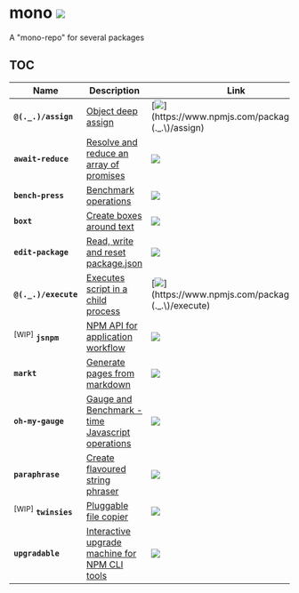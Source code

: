 # mono [![](https://circleci.com/gh/omrilotan/mono.svg?style=svg)](https://circleci.com/gh/omrilotan/workflows/mono)
A "mono-repo" for several packages

## TOC

| Name | Description | Link
| --- | --- | ---
| **`@(._.)/assign`** | [   Object deep assign](./packages/assign#readme) | [![](https://img.shields.io/npm/v/%40\(._.\)/assign.svg)](https://www.npmjs.com/package/%40\(._.\)/assign)
| **`await-reduce`** | [Resolve and reduce an array of promises](./packages/await-reduce#readme) | [![](https://img.shields.io/npm/v/await-reduce.svg)](https://www.npmjs.com/package/await-reduce)
| **`bench-press`** | [Benchmark operations](./packages/bench-press#readme) | [![](https://img.shields.io/npm/v/bench-press.svg)](https://www.npmjs.com/package/bench-press)
| **`boxt`** | [Create boxes around text](./packages/boxt#readme) | [![](https://img.shields.io/npm/v/boxt.svg)](https://www.npmjs.com/package/boxt)
| **`edit-package`** | [Read, write and reset package.json](./packages/edit-package#readme) | [![](https://img.shields.io/npm/v/edit-package.svg)](https://www.npmjs.com/package/edit-package)
| **`@(._.)/execute`** | [Executes script in a child process](./packages/execute#readme) | [![](https://img.shields.io/npm/v/%40\(._.\)/execute.svg)](https://www.npmjs.com/package/%40\(._.\)/execute)
| <sup>[WIP]</sup> **`jsnpm`** | [NPM API for application workflow](./packages/jsnpm#readme) | [![](https://img.shields.io/npm/v/jsnpm.svg)](https://www.npmjs.com/package/jsnpm)
| **`markt`** | [Generate pages from markdown](./packages/markt#readme) | [![](https://img.shields.io/npm/v/markt.svg)](https://www.npmjs.com/package/markt)
| **`oh-my-gauge`** | [Gauge and Benchmark - time Javascript operations](./packages/oh-my-gauge#readme) | [![](https://img.shields.io/npm/v/oh-my-gauge.svg)](https://www.npmjs.com/package/oh-my-gauge)
| **`paraphrase`** | [Create flavoured string phraser](./packages/paraphrase#readme) | [![](https://img.shields.io/npm/v/paraphrase.svg)](https://www.npmjs.com/package/paraphrase)
| <sup>[WIP]</sup> **`twinsies`** | [Pluggable file copier](./packages/twinsies#readme) | [![](https://img.shields.io/npm/v/twinsies.svg)](https://www.npmjs.com/package/twinsies)
| **`upgradable`** | [Interactive upgrade machine for NPM CLI tools](./packages/upgradable#readme) | [![](https://img.shields.io/npm/v/upgradable.svg)](https://www.npmjs.com/package/upgradable)
